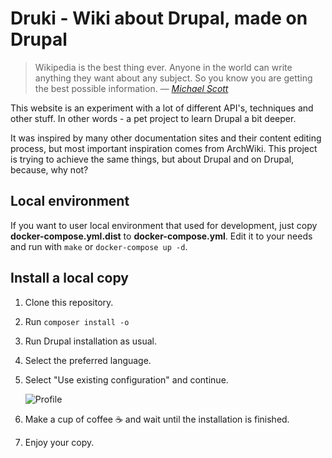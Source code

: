 # Druki - Wiki about Drupal, made on Drupal

> Wikipedia is the best thing ever. Anyone in the world can write anything they want about any subject. So you know you are getting the best possible information.
> — <cite>[Michael Scott](https://www.youtube.com/watch?v=kFBDn5PiL00)</cite>

This website is an experiment with a lot of different API's, techniques and other stuff. In other words - a pet project to learn Drupal a bit deeper.

It was inspired by many other documentation sites and their content editing process, but most important inspiration comes from ArchWiki. This project is trying to achieve the same things, but about Drupal and on Drupal, because, why not?

## Local environment

If you want to user local environment that used for development, just copy **docker-compose.yml.dist** to **docker-compose.yml**. Edit it to your needs and run with `make` or `docker-compose up -d`.

## Install a local copy

1. Clone this repository.
2. Run `composer install -o`
3. Run Drupal installation as usual.
4. Select the preferred language.
5. Select "Use existing configuration" and continue.

    ![Profile](https://i.imgur.com/vsVKAHD.png)
    
6. Make a cup of coffee ☕️ and wait until the installation is finished.
7. Enjoy your copy.
